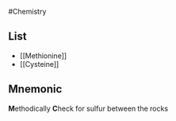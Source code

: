 #Chemistry
## List
* [[Methionine]]
* [[Cysteine]]
## Mnemonic
**M**ethodically **C**heck for sulfur between the rocks